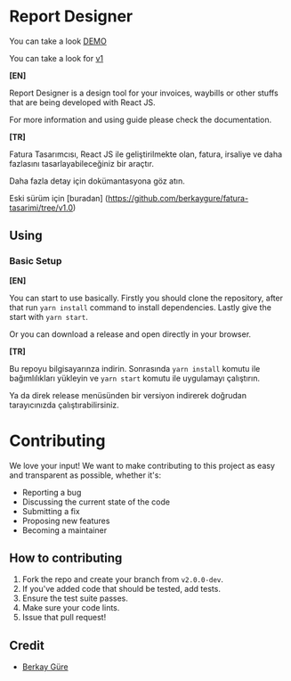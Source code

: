 # Report Designer

You can take a look [DEMO](http://reporteditor.surge.sh/)

You can take a look for [v1](http://fatura-tasarimcisi.berkaygure.com)

**[EN]**

Report Designer is a design tool for your invoices, waybills or other stuffs that are being developed with React JS.

For more information and using guide please check the documentation.

**[TR]**

Fatura Tasarımcısı, React JS ile geliştirilmekte olan, fatura, irsaliye ve daha fazlasını tasarlayabileceğiniz bir araçtır.

Daha fazla detay için dokümantasyona göz atın.

Eski sürüm için [buradan] (https://github.com/berkaygure/fatura-tasarimi/tree/v1.0)

## Using

### Basic Setup

**[EN]**

You can start to use basically. Firstly you should clone the repository, after that run `yarn install` command to install dependencies. Lastly give the start with `yarn start`.

Or you can download a release and open directly in your browser.

**[TR]**

Bu repoyu bilgisayarınza indirin. Sonrasında `yarn install` komutu ile bağımlılıkları yükleyin ve `yarn start` komutu ile uygulamayı çalıştırın.

Ya da direk release menüsünden bir versiyon indirerek doğrudan tarayıcınızda çalıştırabilirsiniz.

# Contributing

We love your input! We want to make contributing to this project as easy and transparent as possible, whether it's:

- Reporting a bug
- Discussing the current state of the code
- Submitting a fix
- Proposing new features
- Becoming a maintainer

## How to contributing

1. Fork the repo and create your branch from `v2.0.0-dev`.
2. If you've added code that should be tested, add tests.
3. Ensure the test suite passes.
4. Make sure your code lints.
5. Issue that pull request!

## Credit

- [Berkay Güre](https://github.com/berkaygure)
